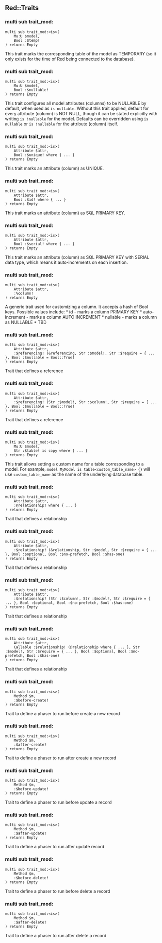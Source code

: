Red::Traits
-----------

### multi sub trait_mod:<is>

```perl6
multi sub trait_mod:<is>(
    Mu:U $model,
    Bool :$temp!
) returns Empty
```

This trait marks the corresponding table of the model as TEMPORARY (so it only exists for the time of Red being connected to the database).

### multi sub trait_mod:<is>

```perl6
multi sub trait_mod:<is>(
    Mu:U $model,
    Bool :$nullable!
) returns Empty
```

This trait configures all model attributes (columns) to be NULLABLE by default, when used as `is nullable`. Without this trait applied, default for every attribute (column) is NOT NULL, though it can be stated explicitly with writing `is !nullable` for the model. Defaults can be overridden using `is nullable` or `is !nullable` for the attribute (column) itself.

### multi sub trait_mod:<is>

```perl6
multi sub trait_mod:<is>(
    Attribute $attr,
    Bool :$unique! where { ... }
) returns Empty
```

This trait marks an attribute (column) as UNIQUE.

### multi sub trait_mod:<is>

```perl6
multi sub trait_mod:<is>(
    Attribute $attr,
    Bool :$id! where { ... }
) returns Empty
```

This trait marks an attribute (column) as SQL PRIMARY KEY.

### multi sub trait_mod:<is>

```perl6
multi sub trait_mod:<is>(
    Attribute $attr,
    Bool :$serial! where { ... }
) returns Empty
```

This trait marks an attribute (column) as SQL PRIMARY KEY with SERIAL data type, which means it auto-increments on each insertion.

### multi sub trait_mod:<is>

```perl6
multi sub trait_mod:<is>(
    Attribute $attr,
    :%column!
) returns Empty
```

A generic trait used for customizing a column. It accepts a hash of Bool keys. Possible values include: * id - marks a column PRIMARY KEY * auto-increment - marks a column AUTO INCREMENT * nullable - marks a column as NULLABLE * TBD

### multi sub trait_mod:<is>

```perl6
multi sub trait_mod:<is>(
    Attribute $attr,
    :$referencing! (&referencing, Str :$model!, Str :$require = { ... }, Bool :$nullable = Bool::True)
) returns Empty
```

Trait that defines a reference

### multi sub trait_mod:<is>

```perl6
multi sub trait_mod:<is>(
    Attribute $attr,
    :$referencing! (Str :$model!, Str :$column!, Str :$require = { ... }, Bool :$nullable = Bool::True)
) returns Empty
```

Trait that defines a reference

### multi sub trait_mod:<is>

```perl6
multi sub trait_mod:<is>(
    Mu:U $model,
    Str :$table! is copy where { ... }
) returns Empty
```

This trait allows setting a custom name for a table corresponding to a model. For example, `model MyModel is table<custom_table_name> {}` will use `custom_table_name` as the name of the underlying database table.

### multi sub trait_mod:<is>

```perl6
multi sub trait_mod:<is>(
    Attribute $attr,
    :@relationship! where { ... }
) returns Empty
```

Trait that defines a relationship

### multi sub trait_mod:<is>

```perl6
multi sub trait_mod:<is>(
    Attribute $attr,
    :$relationship! (&relationship, Str :$model, Str :$require = { ... }, Bool :$optional, Bool :$no-prefetch, Bool :$has-one)
) returns Empty
```

Trait that defines a relationship

### multi sub trait_mod:<is>

```perl6
multi sub trait_mod:<is>(
    Attribute $attr,
    :$relationship! (Str :$column!, Str :$model!, Str :$require = { ... }, Bool :$optional, Bool :$no-prefetch, Bool :$has-one)
) returns Empty
```

Trait that defines a relationship

### multi sub trait_mod:<is>

```perl6
multi sub trait_mod:<is>(
    Attribute $attr,
    Callable :$relationship! (@relationship where { ... }, Str :$model!, Str :$require = { ... }, Bool :$optional, Bool :$no-prefetch, Bool :$has-one)
) returns Empty
```

Trait that defines a relationship

### multi sub trait_mod:<is>

```perl6
multi sub trait_mod:<is>(
    Method $m,
    :$before-create!
) returns Empty
```

Trait to define a phaser to run before create a new record

### multi sub trait_mod:<is>

```perl6
multi sub trait_mod:<is>(
    Method $m,
    :$after-create!
) returns Empty
```

Trait to define a phaser to run after create a new record

### multi sub trait_mod:<is>

```perl6
multi sub trait_mod:<is>(
    Method $m,
    :$before-update!
) returns Empty
```

Trait to define a phaser to run before update a record

### multi sub trait_mod:<is>

```perl6
multi sub trait_mod:<is>(
    Method $m,
    :$after-update!
) returns Empty
```

Trait to define a phaser to run after update record

### multi sub trait_mod:<is>

```perl6
multi sub trait_mod:<is>(
    Method $m,
    :$before-delete!
) returns Empty
```

Trait to define a phaser to run before delete a record

### multi sub trait_mod:<is>

```perl6
multi sub trait_mod:<is>(
    Method $m,
    :$after-delete!
) returns Empty
```

Trait to define a phaser to run after delete a record

